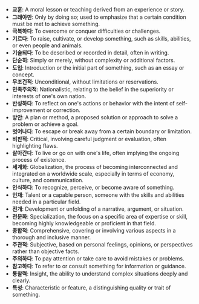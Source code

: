 - **교훈**: A moral lesson or teaching derived from an experience or story.
- **그래야만**: Only by doing so; used to emphasize that a certain condition must be met to achieve something.
- **극복하다**: To overcome or conquer difficulties or challenges.
- **기르다**: To raise, cultivate, or develop something, such as skills, abilities, or even people and animals.
- **기술되다**: To be described or recorded in detail, often in writing.
- **단순히**: Simply or merely, without complexity or additional factors.
- **도입**: Introduction or the initial part of something, such as an essay or concept.
- **무조건적**: Unconditional, without limitations or reservations.
- **민족주의적**: Nationalistic, relating to the belief in the superiority or interests of one's own nation.
- **반성하다**: To reflect on one's actions or behavior with the intent of self-improvement or correction.
- **방안**: A plan or method, a proposed solution or approach to solve a problem or achieve a goal.
- **벗어나다**: To escape or break away from a certain boundary or limitation.
- **비판적**: Critical, involving careful judgment or evaluation, often highlighting flaws.
- **살아간다**: To live or go on with one's life, often implying the ongoing process of existence.
- **세계화**: Globalization, the process of becoming interconnected and integrated on a worldwide scale, especially in terms of economy, culture, and communication.
- **인식하다**: To recognize, perceive, or become aware of something.
- **인재**: Talent or a capable person, someone with the skills and abilities needed in a particular field.
- **전개**: Development or unfolding of a narrative, argument, or situation.
- **전문화**: Specialization, the focus on a specific area of expertise or skill, becoming highly knowledgeable or proficient in that field.
- **종합적**: Comprehensive, covering or involving various aspects in a thorough and inclusive manner.
- **주관적**: Subjective, based on personal feelings, opinions, or perspectives rather than objective facts.
- **주의하다**: To pay attention or take care to avoid mistakes or problems.
- **참고하다**: To refer to or consult something for information or guidance.
- **통찰력**: Insight, the ability to understand complex situations deeply and clearly.
- **특성**: Characteristic or feature, a distinguishing quality or trait of something.